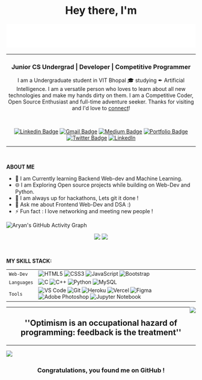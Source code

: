 <h1 align="center">  Hey there, I'm </h1>
<!-- <h1 align="center">  Hey there <img src="./assets/wave.gif" width="30px"> , I'm </h1> -->
<p align="center"><img  src="./assets/name.svg"></p>

---

<h3 align="center"><b>Junior CS Undergrad | Developer | Competitive Programmer</b> </h3>
<p align="center">
<p align='center'>I am a Undergraduate student in VIT Bhopal &#127891; studying &#10002; Artificial Intelligence.
I am a versatile person who loves to learn about all new technologies and make my hands dirty on them. I am a Competitive Coder, Open Source Enthusiast and full-time adventure seeker. Thanks for visiting and I'd love to <a href='https://www.linkedin.com/in/aryankashyap/'>connect</a>!</p>

<br>
<p align='center'>
<a href="https://www.linkedin.com/in/aryankashyap/"><img src="https://img.shields.io/badge/-aryankashyap-blue?style=flat&logo=Linkedin&logoColor=white&link=https://www.linkedin.com/in/aryankashyap/" alt='Linkedin Badge'></a>
<a href="mailto:aryankashyapvit@gmail.com"><img src="https://img.shields.io/badge/-aryankashyapvit-c14438?style=flat&logo=Gmail&logoColor=white&link=mailto:aryankashyapvit@gmail.com" alt='Gmail Badge'></a>
<a href="https://medium.com/@aryankashyap7"><img src="https://img.shields.io/badge/-@aryankashyap7-000000?style=flat&labelColor=000000&logo=Medium&link=https://medium.com/@aryankashyap" alt='Medium Badge'></a>
<a href="http://aryankashyap7.github.io/"><img src="https://img.shields.io/badge/-AK.me-47CCCC?style=flat&logo=Google-Chrome&logoColor=white&link=http://aryankashyap7.github.io/" alt='Portfolio Badge'></a>
<a href="https://twitter.com/aryankashyap_tw"><img src="https://img.shields.io/badge/-@aryankashyap__tw-1ca0f1?style=flat&labelColor=1ca0f1&logo=twitter&logoColor=white&link=https://twitter.com/aryankashyap_tw" alt='Twitter Badge'></a>
<a href="https://instagram.com/acekaizen/"><img src="https://img.shields.io/badge/-@acekaizen-E4405F?style=flat&logo=instagram&logoColor=white&link=https://instagram.com/acekaizen/" alt='LinkedIn'></a>
</p>

<hr>
<br>

**ABOUT ME**

- 👋 I am Currently learning Backend Web-dev and Machine Learning.
- 🌐 I am Exploring Open source projects while building on Web-Dev and Python.
- 💭 I am always up for hackathons, Lets git it done !
- 💬 Ask me about Frontend Web-Dev and DSA :)
- ⚡ Fun fact : I love networking and meeting new people !

![Aryan's GitHub Activity Graph](https://github-readme-activity-graph.vercel.app/graph?username=aryankashyap7&bg_color=1A1A1A&color=CACACA&line=ff3333&point=ff3333&area=true&area_color=ff3333&hide_border=true&custom_title=Keep%20Exploring,%20Learning%20and%20Contributing%20away...)

<p align="center">
  <a href="#"><img src="https://github-readme-stats.vercel.app/api?username=aryankashyap7&count_private=true&title_color=FF5733&icon_color=FF5733&show_icons=true&theme=dark&bg_color=1A1A1A&text_color=CACACA" width="400"></a> 
  <a href="#"><img src="https://github-readme-streak-stats.herokuapp.com/?user=aryankashyap7&count_private=true&show_icons=true&theme=dark&background=1A1A1A&ring=FF5733&fire=FF5733&currStreakLabel=FF5733&sideLabels=FF5733&dates=CACACA&stroke=FF5733&currStreakNum=FF5733&sideNums=FF5733&excludeDaysLabel=FF5733&date_format=&locale=en&type=svg&mode=daily&hide_border=true" width="400"></a>
</p>






<!-- LANGUAGES USED -->
<!-- <span><img align="right" src="https://github-readme-stats.vercel.app/api/top-langs/?username=aryankashyap7&theme=radical&title_color=F16707&hide_border=true&bg_color=202020" width="290px" data-canonical-></span>  -->

<br>

**MY SKILL STACK:**

|             |                                                                                                                                                                                                                                                                                                                                                                                                                                                                                                                                                                                                                                                                                                                                                                                                                        |
| ----------- | ---------------------------------------------------------------------------------------------------------------------------------------------------------------------------------------------------------------------------------------------------------------------------------------------------------------------------------------------------------------------------------------------------------------------------------------------------------------------------------------------------------------------------------------------------------------------------------------------------------------------------------------------------------------------------------------------------------------------------------------------------------------------------------------------------------------------- |
| `Web-Dev`   | ![HTML5](https://img.shields.io/badge/-HTML5-CC2400?style=for-the-badge&logo=html5&logoColor=white) ![CSS3](https://img.shields.io/badge/-CSS3-E24800?style=for-the-badge&logo=css3) ![JavaScript](https://img.shields.io/badge/-JavaScript-FE7601?style=for-the-badge&logo=javascript) ![Bootstrap](https://img.shields.io/badge/bootstrap-FE9A00?style=for-the-badge&logo=bootstrap&logoColor=white)                                                                                                                                                                                                                                                                                                                                                                                                                 |
| `Languages` | ![C](https://img.shields.io/badge/-C-034D9A?style=for-the-badge&logo=c) ![C++](https://img.shields.io/badge/-C++-034D9A?style=for-the-badge&logo=c%2B%2B) ![Python](https://img.shields.io/badge/-Python-1F65AC?style=for-the-badge&logo=Python&logoColor=white) ![MySQL](https://img.shields.io/badge/-MySQL-307BBD?style=for-the-badge&logo=mysql&logoColor=white)                                                                                                                                                                                                                                                                                                                                                                                                                                                   |
| `Tools`     | ![VS Code](https://img.shields.io/badge/Visual_Studio_Code-5D1A60?style=for-the-badge&logo=visual%20studio%20code&logoColor=white) ![Git](https://img.shields.io/badge/Git-682181?style=for-the-badge&logo=git&logoColor=white) ![Heroku](https://img.shields.io/badge/Heroku-AA2690?style=for-the-badge&logo=heroku&logoColor=white) ![Vercel](https://img.shields.io/badge/vercel-AA42F1.svg?style=for-the-badge&logo=vercel&logoColor=white) ![Figma](https://img.shields.io/badge/figma-%23F24E1E.svg?style=for-the-badge&logo=figma&logoColor=white) ![Adobe Photoshop](https://img.shields.io/badge/adobephotoshop-%23FF9A00.svg?style=for-the-badge&logo=adobephotoshop&logoColor=white) ![Jupyter Notebook](https://img.shields.io/badge/Jupyter-F37626.svg?&style=for-the-badge&logo=Jupyter&logoColor=white) |

<img align="right" src="https://komarev.com/ghpvc/?username=your-github-aryankashyap7&style=flat-square&color=232323">
<hr>

## <p align=center><B> ''Optimism is an occupational hazard of programming: feedback is the treatment''</B></p>

---

<img src="./assets/footer [halfrost].png">

### <p align="center"> Congratulations, you found me on GitHub ! </p>
